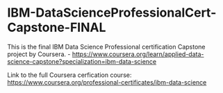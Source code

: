 # IBM-DataScienceProfessionalCert-Capstone-FINAL
This is the final IBM Data Science Professional certification Capstone project by Coursera. - https://www.coursera.org/learn/applied-data-science-capstone?specialization=ibm-data-science

Link to the full Coursera cerfication course:  https://www.coursera.org/professional-certificates/ibm-data-science
